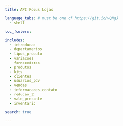 ```yaml
---
title: API Focus Lojas

language_tabs: # must be one of https://git.io/vQNgJ
  - shell

toc_footers:

includes:
  - introducao
  - departamentos
  - tipos_produto
  - variacoes
  - fornecedores
  - produtos
  - kits
  - clientes
  - usuarios_pdv
  - vendas
  - informacaoes_contato
  - reducao_Z
  - vale_presente
  - inventario

search: true

---
```

